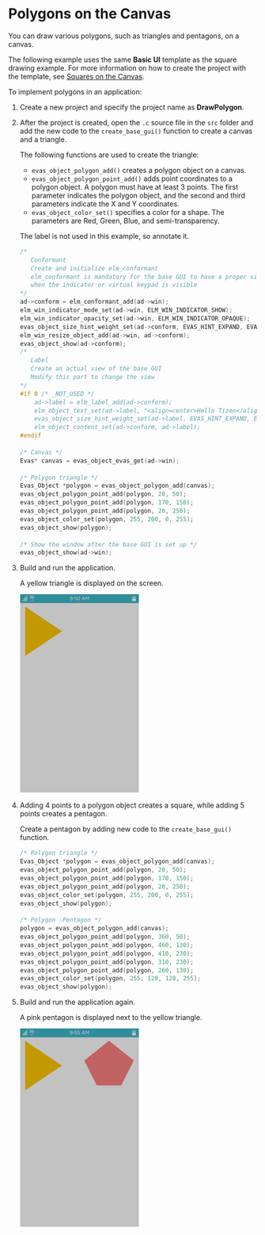 # Polygons on the Canvas

You can draw various polygons, such as triangles and pentagons, on a
canvas.

The following example uses the same **Basic UI** template as the square
drawing example. For more information on how to create the project with
the template, see [Squares on the Canvas](app-graphics-square-n.md).

To implement polygons in an application:

1.  Create a new project and specify the project name as
    **DrawPolygon**.
2. After the project is created, open the `.c` source file in the `src`
    folder and add the new code to the `create_base_gui()` function to
    create a canvas and a triangle.

    The following functions are used to create the triangle:

    -   `evas_object_polygon_add()` creates a polygon object on
        a canvas.
    -   `evas_object_polygon_point_add()` adds point coordinates to a
        polygon object. A polygon must have at least 3 points. The first
        parameter indicates the polygon object, and the second and third
        parameters indicate the X and Y coordinates.
    -   `evas_object_color_set()` specifies a color for a shape. The
        parameters are Red, Green, Blue, and semi-transparency.

    The label is not used in this example, so annotate it.

    ```c++
    /*
       Conformant
       Create and initialize elm_conformant
       elm_conformant is mandatory for the base GUI to have a proper size
       when the indicator or virtual keypad is visible
    */
    ad->conform = elm_conformant_add(ad->win);
    elm_win_indicator_mode_set(ad->win, ELM_WIN_INDICATOR_SHOW);
    elm_win_indicator_opacity_set(ad->win, ELM_WIN_INDICATOR_OPAQUE);
    evas_object_size_hint_weight_set(ad->conform, EVAS_HINT_EXPAND, EVAS_HINT_EXPAND);
    elm_win_resize_object_add(ad->win, ad->conform);
    evas_object_show(ad->conform);
    /*
       Label
       Create an actual view of the base GUI
       Modify this part to change the view
    */
    #if 0 /* _NOT_USED */
        ad->label = elm_label_add(ad->conform);
        elm_object_text_set(ad->label, "<align=center>Hello Tizen</align>");
        evas_object_size_hint_weight_set(ad->label, EVAS_HINT_EXPAND, EVAS_HINT_EXPAND);
        elm_object_content_set(ad->conform, ad->label);
    #endif

    /* Canvas */
    Evas* canvas = evas_object_evas_get(ad->win);

    /* Polygon triangle */
    Evas_Object *polygon = evas_object_polygon_add(canvas);
    evas_object_polygon_point_add(polygon, 20, 50);
    evas_object_polygon_point_add(polygon, 170, 150);
    evas_object_polygon_point_add(polygon, 20, 250);
    evas_object_color_set(polygon, 255, 200, 0, 255);
    evas_object_show(polygon);

    /* Show the window after the base GUI is set up */
    evas_object_show(ad->win);
    ```

3. Build and run the application.

    A yellow triangle is displayed on the screen.

    ![Create the project](./media/graphics_triangle.png)

4. Adding 4 points to a polygon object creates a square, while adding 5
    points creates a pentagon.

    Create a pentagon by adding new code to the
    `create_base_gui()` function.

    ```c++
    /* Polygon triangle */
    Evas_Object *polygon = evas_object_polygon_add(canvas);
    evas_object_polygon_point_add(polygon, 20, 50);
    evas_object_polygon_point_add(polygon, 170, 150);
    evas_object_polygon_point_add(polygon, 20, 250);
    evas_object_color_set(polygon, 255, 200, 0, 255);
    evas_object_show(polygon);

    /* Polygon -Pentagon */
    polygon = evas_object_polygon_add(canvas);
    evas_object_polygon_point_add(polygon, 360, 50);
    evas_object_polygon_point_add(polygon, 460, 130);
    evas_object_polygon_point_add(polygon, 410, 230);
    evas_object_polygon_point_add(polygon, 310, 230);
    evas_object_polygon_point_add(polygon, 260, 130);
    evas_object_color_set(polygon, 255, 128, 128, 255);
    evas_object_show(polygon);
    ```

5. Build and run the application again.

    A pink pentagon is displayed next to the yellow triangle.

    ![Create the project](./media/graphics_pentagon.png)
